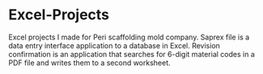 # Excel-Projects
Excel projects I made for Peri scaffolding mold company. Saprex file is a data entry interface application to a database in Excel. Revision confirmation is an application that searches for 6-digit material codes in a PDF file and writes them to a second worksheet.
